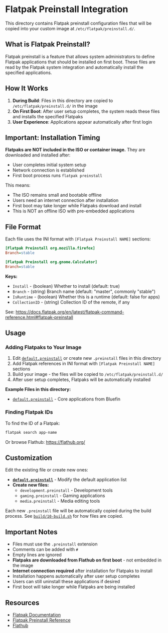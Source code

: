 # Flatpak Preinstall Integration

This directory contains Flatpak preinstall configuration files that will be copied into your custom image at `/etc/flatpak/preinstall.d/`.

## What is Flatpak Preinstall?

Flatpak preinstall is a feature that allows system administrators to define Flatpak applications that should be installed on first boot. These files are read by the Flatpak system integration and automatically install the specified applications.

## How It Works

1. **During Build**: Files in this directory are copied to `/etc/flatpak/preinstall.d/` in the image
2. **On First Boot**: After user setup completes, the system reads these files and installs the specified Flatpaks
3. **User Experience**: Applications appear automatically after first login

## Important: Installation Timing

**Flatpaks are NOT included in the ISO or container image.** They are downloaded and installed after:
- User completes initial system setup
- Network connection is established
- First boot process runs `flatpak preinstall`

This means:
- The ISO remains small and bootable offline
- Users need an internet connection after installation
- First boot may take longer while Flatpaks download and install
- This is NOT an offline ISO with pre-embedded applications

## File Format

Each file uses the INI format with `[Flatpak Preinstall NAME]` sections:

```ini
[Flatpak Preinstall org.mozilla.firefox]
Branch=stable

[Flatpak Preinstall org.gnome.Calculator]
Branch=stable
```

**Keys:**
- `Install` - (boolean) Whether to install (default: true)
- `Branch` - (string) Branch name (default: "master", commonly "stable")
- `IsRuntime` - (boolean) Whether this is a runtime (default: false for apps)
- `CollectionID` - (string) Collection ID of the remote, if any

See: https://docs.flatpak.org/en/latest/flatpak-command-reference.html#flatpak-preinstall

## Usage

### Adding Flatpaks to Your Image

1. Edit [`default.preinstall`](default.preinstall) or create new `.preinstall` files in this directory
2. Add Flatpak references in INI format with `[Flatpak Preinstall NAME]` sections
3. Build your image - the files will be copied to `/etc/flatpak/preinstall.d/`
4. After user setup completes, Flatpaks will be automatically installed

**Example Files in this directory:**
- [`default.preinstall`](default.preinstall) - Core applications from Bluefin

### Finding Flatpak IDs

To find the ID of a Flatpak:
```bash
flatpak search app-name
```

Or browse Flathub: https://flathub.org/

## Customization

Edit the existing file or create new ones:
- **[`default.preinstall`](default.preinstall)** - Modify the default application list
- **Create new files:**
  - `development.preinstall` - Development tools
  - `gaming.preinstall` - Gaming applications
  - `media.preinstall` - Media editing tools

Each new `.preinstall` file will be automatically copied during the build process. See [`build/10-build.sh`](../../build/10-build.sh) for how files are copied.

## Important Notes

- Files must use the `.preinstall` extension
- Comments can be added with `#`
- Empty lines are ignored
- **Flatpaks are downloaded from Flathub on first boot** - not embedded in the image
- **Internet connection required** after installation for Flatpaks to install
- Installation happens automatically after user setup completes
- Users can still uninstall these applications if desired
- First boot will take longer while Flatpaks are being installed

## Resources

- [Flatpak Documentation](https://docs.flatpak.org/)
- [Flatpak Preinstall Reference](https://docs.flatpak.org/en/latest/flatpak-command-reference.html#flatpak-preinstall)
- [Flathub](https://flathub.org/)
